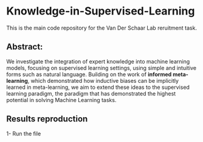 # Knowledge-in-Supervised-Learning

This is the main code repository for the Van Der Schaar Lab reruitment task.

## Abstract:
We investigate the integration of expert knowledge into machine learning models, focusing on supervised learning settings, using simple and intuitive forms such as natural language. Building on the work of **informed meta-learning**, which demonstrated how inductive biases can be implicitly learned in meta-learning, we aim to extend these ideas to the supervised learning paradigm, the paradigm that has demonstrated the highest potential in solving Machine Learning tasks.

## Results reproduction

1- Run the file 
